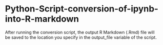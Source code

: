 # Python-Script-conversion-of-ipynb-into-R-markdown
After running the conversion script, the output R Markdown (.Rmd) file will be saved to the location you specify in the output_file variable of the script.
